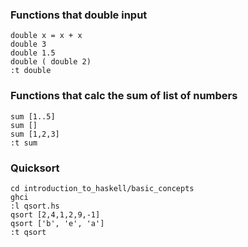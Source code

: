 ###  Functions that double input
```
double x = x + x 
double 3
double 1.5
double ( double 2) 
:t double
```

###  Functions that calc the sum of list of numbers
```
sum [1..5]
sum []
sum [1,2,3]
:t sum
```

### Quicksort
```
cd introduction_to_haskell/basic_concepts
ghci
:l qsort.hs
qsort [2,4,1,2,9,-1]
qsort ['b', 'e', 'a']
:t qsort
```